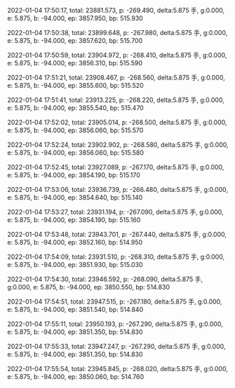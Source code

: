 2022-01-04 17:50:17, total: 23881.573, p: -269.490, delta:5.875 手, g:0.000, e: 5.875, b: -94.000, ep: 3857.950, bp: 515.930

2022-01-04 17:50:38, total: 23899.648, p: -267.980, delta:5.875 手, g:0.000, e: 5.875, b: -94.000, ep: 3857.620, bp: 515.700

2022-01-04 17:50:59, total: 23904.972, p: -268.410, delta:5.875 手, g:0.000, e: 5.875, b: -94.000, ep: 3856.310, bp: 515.590

2022-01-04 17:51:21, total: 23908.467, p: -268.560, delta:5.875 手, g:0.000, e: 5.875, b: -94.000, ep: 3855.600, bp: 515.520

2022-01-04 17:51:41, total: 23913.225, p: -268.220, delta:5.875 手, g:0.000, e: 5.875, b: -94.000, ep: 3855.540, bp: 515.470

2022-01-04 17:52:02, total: 23905.014, p: -268.500, delta:5.875 手, g:0.000, e: 5.875, b: -94.000, ep: 3856.060, bp: 515.570

2022-01-04 17:52:24, total: 23902.902, p: -268.580, delta:5.875 手, g:0.000, e: 5.875, b: -94.000, ep: 3856.060, bp: 515.580

2022-01-04 17:52:45, total: 23927.089, p: -267.170, delta:5.875 手, g:0.000, e: 5.875, b: -94.000, ep: 3854.190, bp: 515.170

2022-01-04 17:53:06, total: 23936.739, p: -266.480, delta:5.875 手, g:0.000, e: 5.875, b: -94.000, ep: 3854.640, bp: 515.140

2022-01-04 17:53:27, total: 23931.194, p: -267.090, delta:5.875 手, g:0.000, e: 5.875, b: -94.000, ep: 3854.190, bp: 515.160

2022-01-04 17:53:48, total: 23943.701, p: -267.440, delta:5.875 手, g:0.000, e: 5.875, b: -94.000, ep: 3852.160, bp: 514.950

2022-01-04 17:54:09, total: 23931.510, p: -268.310, delta:5.875 手, g:0.000, e: 5.875, b: -94.000, ep: 3851.930, bp: 515.030

2022-01-04 17:54:30, total: 23946.592, p: -268.090, delta:5.875 手, g:0.000, e: 5.875, b: -94.000, ep: 3850.550, bp: 514.830

2022-01-04 17:54:51, total: 23947.515, p: -267.180, delta:5.875 手, g:0.000, e: 5.875, b: -94.000, ep: 3851.540, bp: 514.840

2022-01-04 17:55:11, total: 23950.193, p: -267.290, delta:5.875 手, g:0.000, e: 5.875, b: -94.000, ep: 3851.350, bp: 514.830

2022-01-04 17:55:33, total: 23947.247, p: -267.290, delta:5.875 手, g:0.000, e: 5.875, b: -94.000, ep: 3851.350, bp: 514.830

2022-01-04 17:55:54, total: 23945.845, p: -268.020, delta:5.875 手, g:0.000, e: 5.875, b: -94.000, ep: 3850.060, bp: 514.760